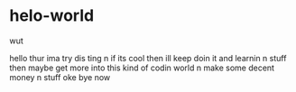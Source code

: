 # helo-world
wut

hello thur
ima try dis ting n if its cool then ill keep doin it and learnin n stuff then maybe get more into this kind of codin world n make some decent money n stuff oke bye now
